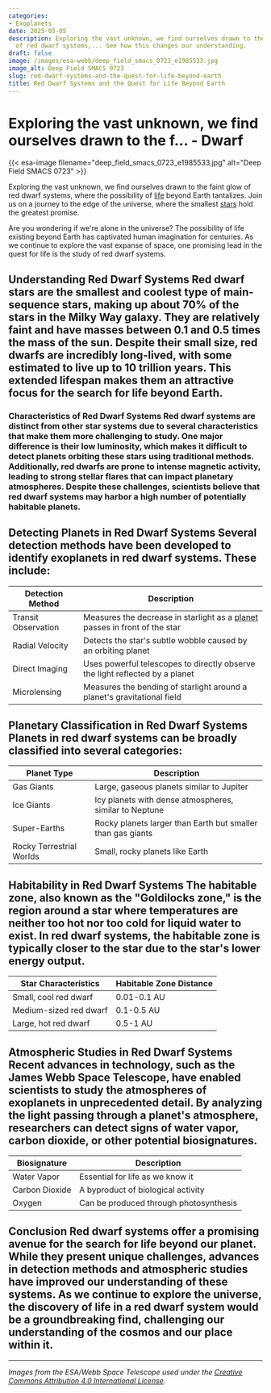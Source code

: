 ```yaml
---
categories:
- Exoplanets
date: 2025-05-05
description: Exploring the vast unknown, we find ourselves drawn to the faint glow
  of red dwarf systems,... See how this changes our understanding.
draft: false
image: /images/esa-webb/deep_field_smacs_0723_e1985533.jpg
image_alt: Deep Field SMACS 0723
slug: red-dwarf-systems-and-the-quest-for-life-beyond-earth
title: Red Dwarf Systems and the Quest for Life Beyond Earth
---
```


# Exploring the vast unknown, we find ourselves drawn to the f... - Dwarf
{{< esa-image filename="deep_field_smacs_0723_e1985533.jpg" alt="Deep Field SMACS 0723" >}}



Exploring the vast unknown, we find ourselves drawn to the faint glow of red dwarf systems, where the possibility of [life](/blog/the-quest-for-life-beyond-earth-exploring-the-frontiers-of-a) beyond Earth tantalizes. Join us on a journey to the edge of the universe, where the smallest [stars](/blog/binary-stars-and-giant-planets-forge-a-new-understanding-of-) hold the greatest promise.

Are you wondering if we're alone in the universe? The possibility of life existing beyond Earth has captivated human imagination for centuries. As we continue to explore the vast expanse of space, one promising lead in the quest for life is the study of red dwarf systems.

 ## Understanding Red Dwarf Systems Red dwarf stars are the smallest and coolest type of main-sequence stars, making up about 70% of the stars in the Milky Way galaxy. They are relatively faint and have masses between 0.1 and 0.5 times the mass of the sun. Despite their small size, red dwarfs are incredibly long-lived, with some estimated to live up to 10 trillion years. This extended lifespan makes them an attractive focus for the search for life beyond Earth.

 ### Characteristics of Red Dwarf Systems Red dwarf systems are distinct from other star systems due to several characteristics that make them more challenging to study. One major difference is their low luminosity, which makes it difficult to detect planets orbiting these stars using traditional methods. Additionally, red dwarfs are prone to intense magnetic activity, leading to strong stellar flares that can impact planetary atmospheres. Despite these challenges, scientists believe that red dwarf systems may harbor a high number of potentially habitable planets.

 ## Detecting Planets in Red Dwarf Systems Several detection methods have been developed to identify exoplanets in red dwarf systems. These include:

 | **Detection Method** | **Description** |
| --- | --- |
| Transit Observation | Measures the decrease in starlight as a [planet](/blog/exoplanets-and-the-search-for-life-beyond-earth) passes in front of the star |
| Radial Velocity | Detects the star's subtle wobble caused by an orbiting planet |
| Direct Imaging | Uses powerful telescopes to directly observe the light reflected by a planet |
| Microlensing | Measures the bending of starlight around a planet's gravitational field | Each detection method provides unique insights into a planet's size, orbit, and potential environment. For example, transit observation can reveal a planet's size and orbital period, while radial velocity measurements can indicate a planet's mass.

 ## Planetary Classification in Red Dwarf Systems Planets in red dwarf systems can be broadly classified into several categories:

 | **Planet Type** | **Description** |
| --- | --- |
| Gas Giants | Large, gaseous planets similar to Jupiter |
| Ice Giants | Icy planets with dense atmospheres, similar to Neptune |
| Super-Earths | Rocky planets larger than Earth but smaller than gas giants |
| Rocky Terrestrial Worlds | Small, rocky planets like Earth | Super-Earths and rocky terrestrial worlds are of particular interest in the search for life, as they may possess conditions similar to those of our own planet.

 ## Habitability in Red Dwarf Systems The habitable zone, also known as the "Goldilocks zone," is the region around a star where temperatures are neither too hot nor too cold for liquid water to exist. In red dwarf systems, the habitable zone is typically closer to the star due to the star's lower energy output.

 | **Star Characteristics** | **Habitable Zone Distance** |
| --- | --- |
| Small, cool red dwarf | 0.01-0.1 AU |
| Medium-sized red dwarf | 0.1-0.5 AU |
| Large, hot red dwarf | 0.5-1 AU | However, habitability also depends on planetary features such as atmospheric composition, magnetic fields, and tectonic activity. A planet's position within the habitable zone is just one factor in determining its potential for life.

 ## Atmospheric Studies in Red Dwarf Systems Recent advances in technology, such as the James Webb Space Telescope, have enabled scientists to study the atmospheres of exoplanets in unprecedented detail. By analyzing the light passing through a planet's atmosphere, researchers can detect signs of water vapor, carbon dioxide, or other potential biosignatures.

 | **Biosignature** | **Description** |
| --- | --- |
| Water Vapor | Essential for life as we know it |
| Carbon Dioxide | A byproduct of biological activity |
| Oxygen | Can be produced through photosynthesis | The detection of biosignatures in the atmospheres of exoplanets in red dwarf systems would be a significant breakthrough in the search for life beyond Earth.

 ## Conclusion Red dwarf systems offer a promising avenue for the search for life beyond our planet. While they present unique challenges, advances in detection methods and atmospheric studies have improved our understanding of these systems. As we continue to explore the universe, the discovery of life in a red dwarf system would be a groundbreaking find, challenging our understanding of the cosmos and our place within it.

---

*Images from the ESA/Webb Space Telescope used under the [Creative Commons Attribution 4.0 International License](https://creativecommons.org/licenses/by/4.0).*